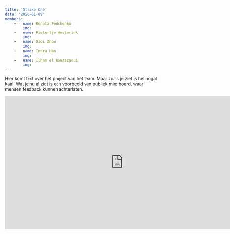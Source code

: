 ```yaml
---
title: 'Strike One'
date: '2020-01-09'
members:
    -   name: Renata Fedchenko
        img:
    -   name: Pietertje Westerink
        img:
    -   name: Didi Zhou
        img:
    -   name: Indra Han
        img: 
    -   name: Ilham el Bouazzaoui
        img: 
---
```


Hier komt text over het project van het team. Maar zoals je ziet is het nogal kaal. Wat je nu al ziet is een voorbeeld van publiek miro board, waar mensen feedback kunnen achterlaten.

<iframe width="768" height="432" src="https://miro.com/app/live-embed/o9J_lbs9kmU=/?moveToViewport=-813,-457,1625,913" frameBorder="0" scrolling="no" allowFullScreen></iframe>
